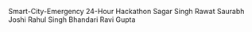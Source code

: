Smart-City-Emergency
24-Hour Hackathon
Sagar Singh Rawat
Saurabh Joshi
Rahul Singh Bhandari
Ravi Gupta
